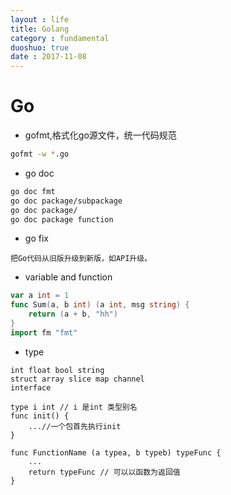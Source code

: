 ```yaml
---
layout : life
title: Golang
category : fundamental
duoshuo: true
date : 2017-11-08
---
```


# Go
* gofmt,格式化go源文件，统一代码规范
```bash
gofmt -w *.go
```
* go doc
```bash
go doc fmt
go doc package/subpackage
go doc package/
go doc package function
```

* go fix
```
把Go代码从旧版升级到新版，如API升级。
```

* variable and function
```go
var a int = 1
func Sum(a, b int) (a int, msg string) {
    return (a + b, "hh")
}
import fm "fmt"
```

* type
```Golang
int float bool string 
struct array slice map channel
interface 

type i int // i 是int 类型别名
func init() {
    ...//一个包首先执行init
}

func FunctionName (a typea, b typeb) typeFunc {
    ...
    return typeFunc // 可以以函数为返回值
}

```

